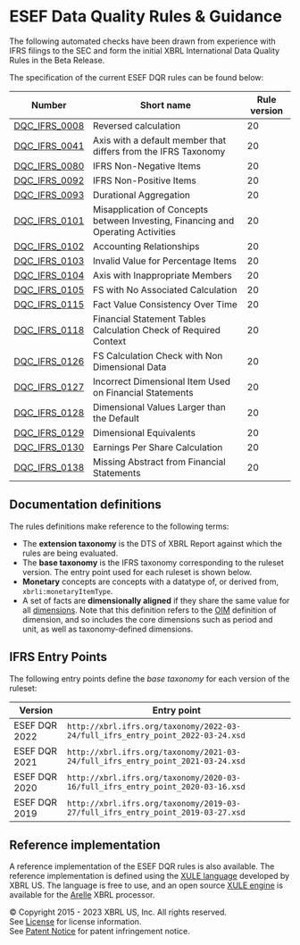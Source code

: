 # ESEF Data Quality Rules & Guidance

The following automated checks have been drawn from experience with IFRS filings to the SEC and form the initial XBRL International Data Quality Rules in the Beta Release. 

The specification of the current ESEF DQR rules can be found below:

| Number | Short name | Rule version |
| ----- | ----- | ----- |
| [DQC_IFRS_0008](docs/DQC_IFRS_0008/DQC_0008.md) | Reversed calculation | 20 |
| [DQC_IFRS_0041](docs/DQC_IFRS_0041/DQC_0041.md) | Axis with a default member that differs from the IFRS Taxonomy | 20 |
| [DQC_IFRS_0080](docs/DQC_IFRS_0080/DQC_0080.md) | IFRS Non-Negative Items | 20 |
| [DQC_IFRS_0092](docs/DQC_IFRS_0092/DQC_0092.md) | IFRS Non-Positive Items | 20 |
| [DQC_IFRS_0093](docs/DQC_IFRS_0093/DQC_0093.md) | Durational Aggregation | 20 |
| [DQC_IFRS_0101](docs/DQC_IFRS_0101/DQC_0101.md) | Misapplication of Concepts between Investing, Financing and Operating Activities | 20 |
| [DQC_IFRS_0102](docs/DQC_IFRS_0102/DQC_0102.md) | Accounting Relationships| 20 |
| [DQC_IFRS_0103](docs/DQC_IFRS_0103/DQC_0103.md) | Invalid Value for Percentage Items | 20 |
| [DQC_IFRS_0104](docs/DQC_IFRS_0104/DQC_0104.md) | Axis with Inappropriate Members | 20 |
| [DQC_IFRS_0105](docs/DQC_IFRS_0105/DQC_0105.md) | FS with No Associated Calculation | 20 |
| [DQC_IFRS_0115](docs/DQC_IFRS_0115/DQC_0115.md) | Fact Value Consistency Over Time | 20 |
| [DQC_IFRS_0118](docs/DQC_IFRS_0118/DQC_0118.md) | Financial Statement Tables Calculation Check of Required Context | 20 |
| [DQC_IFRS_0126](docs/DQC_IFRS_0126/DQC_0126.md) | FS Calculation Check with Non Dimensional Data | 20 |
| [DQC_IFRS_0127](docs/DQC_IFRS_0127/DQC_0127.md) | Incorrect Dimensional Item Used on Financial Statements | 20 |
| [DQC_IFRS_0128](docs/DQC_IFRS_0128/DQC_0128.md) | Dimensional Values Larger than the Default | 20 |
| [DQC_IFRS_0129](docs/DQC_IFRS_0129/DQC_0129.md) | Dimensional Equivalents | 20 |
| [DQC_IFRS_0130](docs/DQC_IFRS_0130/DQC_0130.md) | Earnings Per Share Calculation | 20 |
| [DQC_IFRS_0138](docs/DQC_IFRS_0138/DQC_0138.md) | Missing Abstract from Financial Statements | 20 |

## Documentation definitions

The rules definitions make reference to the following terms:

* The **extension taxonomy** is the DTS of XBRL Report against which the rules are being evaluated.
* The **base taxonomy** is the IFRS taxonomy corresponding to the ruleset version.  The entry point used for each ruleset is shown below.
* **Monetary** concepts are concepts with a datatype of, or derived from, `xbrli:monetaryItemType`.
* A set of facts are **dimensionally aligned** if they share the same value for all [dimensions](https://www.xbrl.org/Specification/oim/REC-2021-10-13/oim-REC-2021-10-13.html#term-dimension).  Note that this definition refers to the [OIM](https://www.xbrl.org/Specification/oim/REC-2021-10-13/oim-REC-2021-10-13.html) definition of dimension, and so includes the core dimensions such as period and unit, as well as taxonomy-defined dimensions.

## IFRS Entry Points

The following entry points define the _base taxonomy_ for each version of the ruleset:

| Version | Entry point |
| ------- | ----------- | 
| ESEF DQR 2022 | `http://xbrl.ifrs.org/taxonomy/2022-03-24/full_ifrs_entry_point_2022-03-24.xsd` |  
| ESEF DQR 2021 | `http://xbrl.ifrs.org/taxonomy/2021-03-24/full_ifrs_entry_point_2021-03-24.xsd` |
| ESEF DQR 2020 | `http://xbrl.ifrs.org/taxonomy/2020-03-16/full_ifrs_entry_point_2020-03-16.xsd` |
| ESEF DQR 2019 | `http://xbrl.ifrs.org/taxonomy/2019-03-27/full_ifrs_entry_point_2019-03-27.xsd` |

## Reference implementation

A reference implementation of the ESEF DQR rules is also available.  The reference implementation is defined using the [XULE language](https://xbrl.us/home/use/what-is-xule) developed by XBRL US.  The language is free to use, and an open source [XULE engine](https://github.com/xbrlus/xule/releases/latest) is available for the [Arelle](https://arelle.org/pub) XBRL processor.   


© Copyright 2015 - 2023 XBRL US, Inc. All rights reserved.   
See [License](https://xbrl.us/dqc-license) for license information.  
See [Patent Notice](https://xbrl.us/dqc-patent) for patent infringement notice.  
